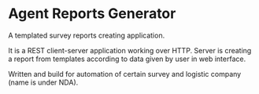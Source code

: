 # Agent Reports Generator

A templated survey reports creating application. 

It is a REST client-server application working over HTTP. Server is creating a report from 
templates according to data given by user in web interface.

Written and build for automation of certain survey and logistic company (name is under NDA).
